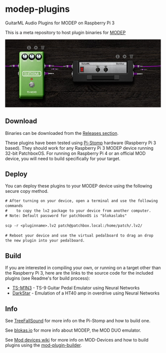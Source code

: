 # modep-plugins
GuitarML Audio Plugins for MODEP on Raspberry Pi 3 

This is a meta repository to host plugin binaries for [MODEP](https://github.com/BlokasLabs/modep)

![app](https://github.com/GuitarML/modep-plugins/blob/main/pedalboard.jpg)

## Download

Binaries can be downloaded from the [Releases section](https://github.com/GuitarML/modep-plugins/releases).

These plugins have been tested using [Pi-Stomp](https://github.com/TreeFallSound/pi-stomp) hardware (Raspberry Pi 3 based). They should work for any Raspberry Pi 3 MODEP device running 32-bit PatchboxOS. For running on Raspberry Pi 4 or an official MOD device, you will need to build specifically for your target.

## Deploy
You can deploy these plugins to your MODEP device using the following secure copy method.
```
# After turning on your device, open a terminal and use the following commands 
#    to copy the lv2 package to your device from another computer.
# Note: Default password for patchboxOS is "blokaslabs"

scp -r <pluginname>.lv2 patch@patchbox.local:/home/patch/.lv2/

# Reboot your device and use the virtual pedalboard to drag an drop the new plugin into your pedalboard.
```

## Build
If you are interested in compiling your own, or running on a target other than the Raspberry Pi 3, here are the links to the source code for the included plugins (see Readme's for build process):

 - [TS-M1N3](https://github.com/GuitarML/TS-M1N3/tree/mod) - TS-9 Guitar Pedal Emulator using Neural Networks
 - [DarkStar](https://github.com/GuitarML/DarkStar) - Emulation of a HT40 amp in overdrive using Neural Networks

## Info
See [TreeFallSound](https://www.treefallsound.com/) for more info on the Pi-Stomp and how to build one.

See [blokas.io](https://blokas.io/modep/) for more info about MODEP, the MOD DUO emulator.

See [Mod devices wiki](https://wiki.moddevices.com/wiki/Main_Page) for more info on MOD-Devices and how to build plugins using the [mod-plugin-builder](https://github.com/moddevices/mod-plugin-builder).
